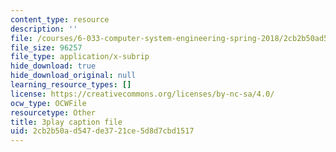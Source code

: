 ```yaml
---
content_type: resource
description: ''
file: /courses/6-033-computer-system-engineering-spring-2018/2cb2b50ad547de3721ce5d8d7cbd1517_r2_-2KW76ec.srt
file_size: 96257
file_type: application/x-subrip
hide_download: true
hide_download_original: null
learning_resource_types: []
license: https://creativecommons.org/licenses/by-nc-sa/4.0/
ocw_type: OCWFile
resourcetype: Other
title: 3play caption file
uid: 2cb2b50a-d547-de37-21ce-5d8d7cbd1517
---
```

